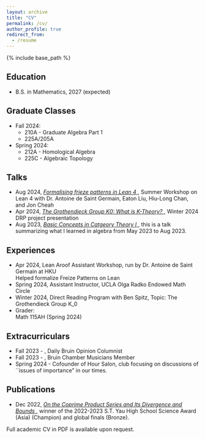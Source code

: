 ```yaml
---
layout: archive
title: "CV"
permalink: /cv/
author_profile: true
redirect_from:
  - /resume
---
```


{% include base_path %}

Education
------
* B.S. in Mathematics, 2027 (expected)
  
Graduate Classes 
------
* Fall 2024:
  + 210A - Graduate Algebra Part 1
  + 225A/205A
* Spring 2024:
  + 212A - Homological Algebra
  + 225C - Algebraic Topology
  
Talks
------
* Aug 2024, <a href="https://drive.google.com/file/d/1xqLYO1zF9lZSg9CPBlEWK8CzvMNmkUjA/view?usp=sharing"> *Formalising frieze patterns in Lean 4* </a>, Summer Workshop on Lean 4 with Dr. Antoine de Saint Germain, Eaton Liu, Hiu-Long Chan, and Jon Cheah
* Apr 2024, <a href="https://drive.google.com/file/d/1wAyAC3rP6CKIGandTolA996sPIoZU-mb/view?usp=sharing"> *The Grothendieck Group K0: What is K-Theory?* </a>, Winter 2024 DRP project presentation 
* Aug 2023, <a href="https://drive.google.com/file/d/11osYw7-6TlMaAoz0Ns-5TaqgeEsCY6in/view?usp=sharing"> *Basic Concepts in Catgeory Theory I* </a>, this is a talk summarizing what I learned in algebra from May 2023 to Aug 2023.

Experiences
------
* Apr 2024,  Lean Aroof Assistant Workshop, run by Dr. Antoine de Saint Germain at HKU <br>
    Helped formalize Freize Patterns on Lean <br>
* Spring 2024, Assistant Instructor, UCLA Olga Radko Endowed Math Circle
* Winter 2024, Direct Reading Program with Ben Spitz, Topic: The Grothendieck Group K_0
* Grader: <br>
  Math 115AH (Spring 2024) 

Extracurriculars
------
* Fall 2023 - , Daily Bruin Opinion Columnist
* Fall 2023 - , Bruin Chamber Musicians Member <br>
* Spring 2024 - Cofounder of Hour Salon, club focusing on discussions of ``issues of importance" in our times. 

Publications
------
* Dec 2022, <a href="https://drive.google.com/file/d/1XE6-QVYHrVWyFg-2u4yom5OPNqoixJw_/view?usp=sharing"> *On the Coprime Product Series and Its Divergence and Bounds* </a>, winner of the 2022-2023 S.T. Yau High School Science Award (Asia) (Champion) and global finals (Bronze).
  

Full academic CV in PDF is available upon request.
